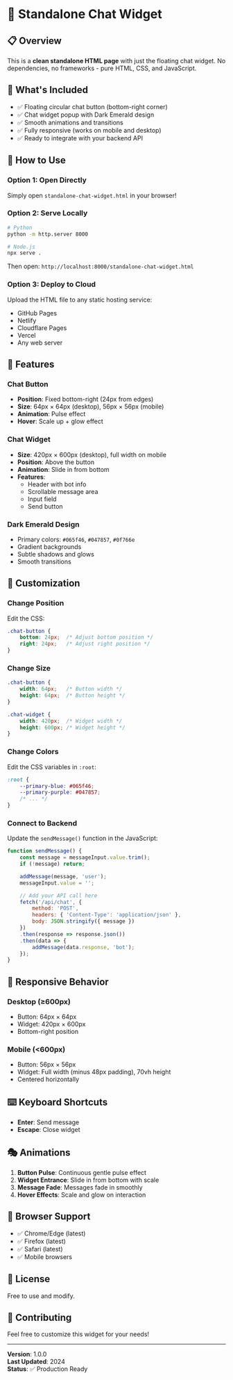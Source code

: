 # 💬 Standalone Chat Widget

## 📋 Overview

This is a **clean standalone HTML page** with just the floating chat widget. No dependencies, no frameworks - pure HTML, CSS, and JavaScript.

## 🎯 What's Included

- ✅ Floating circular chat button (bottom-right corner)
- ✅ Chat widget popup with Dark Emerald design
- ✅ Smooth animations and transitions
- ✅ Fully responsive (works on mobile and desktop)
- ✅ Ready to integrate with your backend API

## 🚀 How to Use

### Option 1: Open Directly
Simply open `standalone-chat-widget.html` in your browser!

### Option 2: Serve Locally
```bash
# Python
python -m http.server 8000

# Node.js
npx serve .
```

Then open: `http://localhost:8000/standalone-chat-widget.html`

### Option 3: Deploy to Cloud
Upload the HTML file to any static hosting service:
- GitHub Pages
- Netlify
- Cloudflare Pages
- Vercel
- Any web server

## 🎨 Features

### Chat Button
- **Position**: Fixed bottom-right (24px from edges)
- **Size**: 64px × 64px (desktop), 56px × 56px (mobile)
- **Animation**: Pulse effect
- **Hover**: Scale up + glow effect

### Chat Widget
- **Size**: 420px × 600px (desktop), full width on mobile
- **Position**: Above the button
- **Animation**: Slide in from bottom
- **Features**: 
  - Header with bot info
  - Scrollable message area
  - Input field
  - Send button

### Dark Emerald Design
- Primary colors: `#065f46`, `#047857`, `#0f766e`
- Gradient backgrounds
- Subtle shadows and glows
- Smooth transitions

## 🔧 Customization

### Change Position
Edit the CSS:
```css
.chat-button {
    bottom: 24px;  /* Adjust bottom position */
    right: 24px;   /* Adjust right position */
}
```

### Change Size
```css
.chat-button {
    width: 64px;   /* Button width */
    height: 64px;  /* Button height */
}

.chat-widget {
    width: 420px;  /* Widget width */
    height: 600px; /* Widget height */
}
```

### Change Colors
Edit the CSS variables in `:root`:
```css
:root {
    --primary-blue: #065f46;
    --primary-purple: #047857;
    /* ... */
}
```

### Connect to Backend
Update the `sendMessage()` function in the JavaScript:
```javascript
function sendMessage() {
    const message = messageInput.value.trim();
    if (!message) return;

    addMessage(message, 'user');
    messageInput.value = '';

    // Add your API call here
    fetch('/api/chat', {
        method: 'POST',
        headers: { 'Content-Type': 'application/json' },
        body: JSON.stringify({ message })
    })
    .then(response => response.json())
    .then(data => {
        addMessage(data.response, 'bot');
    });
}
```

## 📱 Responsive Behavior

### Desktop (≥600px)
- Button: 64px × 64px
- Widget: 420px × 600px
- Bottom-right position

### Mobile (<600px)
- Button: 56px × 56px
- Widget: Full width (minus 48px padding), 70vh height
- Centered horizontally

## ⌨️ Keyboard Shortcuts

- **Enter**: Send message
- **Escape**: Close widget

## 🎭 Animations

1. **Button Pulse**: Continuous gentle pulse effect
2. **Widget Entrance**: Slide in from bottom with scale
3. **Message Fade**: Messages fade in smoothly
4. **Hover Effects**: Scale and glow on interaction

## 🐛 Browser Support

- ✅ Chrome/Edge (latest)
- ✅ Firefox (latest)
- ✅ Safari (latest)
- ✅ Mobile browsers

## 📝 License

Free to use and modify.

## 🤝 Contributing

Feel free to customize this widget for your needs!

---

**Version**: 1.0.0  
**Last Updated**: 2024  
**Status**: ✅ Production Ready
